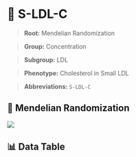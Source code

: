 # 🧪 S-LDL-C

> **Root:** Mendelian Randomization

> **Group:** Concentration  

> **Subgroup:** LDL

> **Phenotype:** Cholesterol in Small LDL  

> **Abbreviations:** `S-LDL-C`

## 🧬 Mendelian Randomization  

<img src="/MR/Figures/Inverse/ShengxianLDLhengxianC.png"/>


## 📊 Data Table


<CsvTableMRI src="/public/MR/Data/Inverse/ShengxianLDLhengxianC.csv"/>
